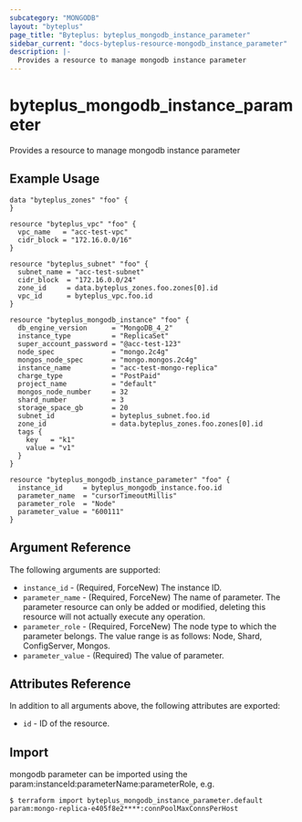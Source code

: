 ```yaml
---
subcategory: "MONGODB"
layout: "byteplus"
page_title: "Byteplus: byteplus_mongodb_instance_parameter"
sidebar_current: "docs-byteplus-resource-mongodb_instance_parameter"
description: |-
  Provides a resource to manage mongodb instance parameter
---
```

# byteplus_mongodb_instance_parameter
Provides a resource to manage mongodb instance parameter
## Example Usage
```hcl
data "byteplus_zones" "foo" {
}

resource "byteplus_vpc" "foo" {
  vpc_name   = "acc-test-vpc"
  cidr_block = "172.16.0.0/16"
}

resource "byteplus_subnet" "foo" {
  subnet_name = "acc-test-subnet"
  cidr_block  = "172.16.0.0/24"
  zone_id     = data.byteplus_zones.foo.zones[0].id
  vpc_id      = byteplus_vpc.foo.id
}

resource "byteplus_mongodb_instance" "foo" {
  db_engine_version      = "MongoDB_4_2"
  instance_type          = "ReplicaSet"
  super_account_password = "@acc-test-123"
  node_spec              = "mongo.2c4g"
  mongos_node_spec       = "mongo.mongos.2c4g"
  instance_name          = "acc-test-mongo-replica"
  charge_type            = "PostPaid"
  project_name           = "default"
  mongos_node_number     = 32
  shard_number           = 3
  storage_space_gb       = 20
  subnet_id              = byteplus_subnet.foo.id
  zone_id                = data.byteplus_zones.foo.zones[0].id
  tags {
    key   = "k1"
    value = "v1"
  }
}

resource "byteplus_mongodb_instance_parameter" "foo" {
  instance_id     = byteplus_mongodb_instance.foo.id
  parameter_name  = "cursorTimeoutMillis"
  parameter_role  = "Node"
  parameter_value = "600111"
}
```
## Argument Reference
The following arguments are supported:
* `instance_id` - (Required, ForceNew) The instance ID.
* `parameter_name` - (Required, ForceNew) The name of parameter. The parameter resource can only be added or modified, deleting this resource will not actually execute any operation.
* `parameter_role` - (Required, ForceNew) The node type to which the parameter belongs. The value range is as follows: Node, Shard, ConfigServer, Mongos.
* `parameter_value` - (Required) The value of parameter.

## Attributes Reference
In addition to all arguments above, the following attributes are exported:
* `id` - ID of the resource.



## Import
mongodb parameter can be imported using the param:instanceId:parameterName:parameterRole, e.g.
```
$ terraform import byteplus_mongodb_instance_parameter.default param:mongo-replica-e405f8e2****:connPoolMaxConnsPerHost
```

